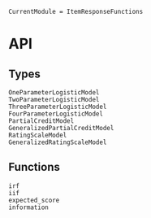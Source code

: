 ```@meta
CurrentModule = ItemResponseFunctions
```

# API

## Types
```@docs
OneParameterLogisticModel
TwoParameterLogisticModel
ThreeParameterLogisticModel
FourParameterLogisticModel
PartialCreditModel
GeneralizedPartialCreditModel
RatingScaleModel
GeneralizedRatingScaleModel
```

## Functions
```@docs
irf
iif
expected_score
information
```
